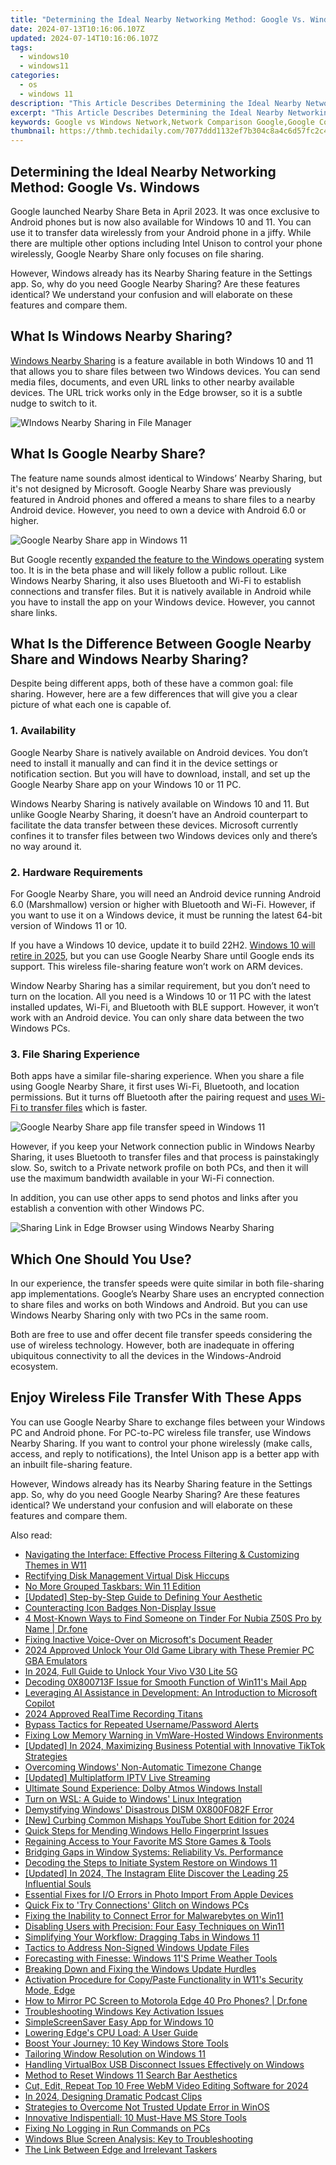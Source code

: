 ```yaml
---
title: "Determining the Ideal Nearby Networking Method: Google Vs. Windows"
date: 2024-07-13T10:16:06.107Z
updated: 2024-07-14T10:16:06.107Z
tags:
  - windows10
  - windows11
categories:
  - os
  - windows 11
description: "This Article Describes Determining the Ideal Nearby Networking Method: Google Vs. Windows"
excerpt: "This Article Describes Determining the Ideal Nearby Networking Method: Google Vs. Windows"
keywords: Google vs Windows Network,Network Comparison Google,Google Connectivity,Microsoft Networking,Cross-Platform Network,PC Networking Options,OS Network Methods
thumbnail: https://thmb.techidaily.com/7077ddd1132ef7b304c8a4c6d57fc2c4c3da823c4ca2efa45fb7b2172157b200.jpg
---
```


## Determining the Ideal Nearby Networking Method: Google Vs. Windows

 Google launched Nearby Share Beta in April 2023\. It was once exclusive to Android phones but is now also available for Windows 10 and 11\. You can use it to transfer data wirelessly from your Android phone in a jiffy. While there are multiple other options including Intel Unison to control your phone wirelessly, Google Nearby Share only focuses on file sharing.

 However, Windows already has its Nearby Sharing feature in the Settings app. So, why do you need Google Nearby Sharing? Are these features identical? We understand your confusion and will elaborate on these features and compare them.

## What Is Windows Nearby Sharing?

[Windows Nearby Sharing](http://www.makeuseof.com/how-to-use-nearby-sharing-on-windows-11/) is a feature available in both Windows 10 and 11 that allows you to share files between two Windows devices. You can send media files, documents, and even URL links to other nearby available devices. The URL trick works only in the Edge browser, so it is a subtle nudge to switch to it.

![WIndows Nearby Sharing in File Manager](https://static1.makeuseofimages.com/wordpress/wp-content/uploads/2023/05/windows-nearby-sharing-in-file-manager.jpg)

## What Is Google Nearby Share?

 The feature name sounds almost identical to Windows’ Nearby Sharing, but it's not designed by Microsoft. Google Nearby Share was previously featured in Android phones and offered a means to share files to a nearby Android device. However, you need to own a device with Android 6.0 or higher.

![Google Nearby Share app in Windows 11](https://static1.makeuseofimages.com/wordpress/wp-content/uploads/2023/05/google-nearby-share-app-in-windows-11.jpg)

 But Google recently [expanded the feature to the Windows operating](https://www.makeuseof.com/googles-nearby-share-android-windows/) system too. It is in the beta phase and will likely follow a public rollout. Like Windows Nearby Sharing, it also uses Bluetooth and Wi-Fi to establish connections and transfer files. But it is natively available in Android while you have to install the app on your Windows device. However, you cannot share links.

## What Is the Difference Between Google Nearby Share and Windows Nearby Sharing?

 Despite being different apps, both of these have a common goal: file sharing. However, here are a few differences that will give you a clear picture of what each one is capable of.

### 1\. Availability

 Google Nearby Share is natively available on Android devices. You don’t need to install it manually and can find it in the device settings or notification section. But you will have to download, install, and set up the Google Nearby Share app on your Windows 10 or 11 PC.

 Windows Nearby Sharing is natively available on Windows 10 and 11\. But unlike Google Nearby Sharing, it doesn’t have an Android counterpart to facilitate the data transfer between these devices. Microsoft currently confines it to transfer files between two Windows devices only and there’s no way around it.

### 2\. Hardware Requirements

 For Google Nearby Share, you will need an Android device running Android 6.0 (Marshmallow) version or higher with Bluetooth and Wi-Fi. However, if you want to use it on a Windows device, it must be running the latest 64-bit version of Windows 11 or 10\.

 If you have a Windows 10 device, update it to build 22H2\. [Windows 10 will retire in 2025](https://www.makeuseof.com/windows-10-last-version-end-of-support/), but you can use Google Nearby Share until Google ends its support. This wireless file-sharing feature won’t work on ARM devices.

 Window Nearby Sharing has a similar requirement, but you don’t need to turn on the location. All you need is a Windows 10 or 11 PC with the latest installed updates, Wi-Fi, and Bluetooth with BLE support. However, it won’t work with an Android device. You can only share data between the two Windows PCs.

### 3\. File Sharing Experience

 Both apps have a similar file-sharing experience. When you share a file using Google Nearby Share, it first uses Wi-Fi, Bluetooth, and location permissions. But it turns off Bluetooth after the pairing request and [uses Wi-Fi to transfer files](https://www.makeuseof.com/tag/wifi-direct-vs-bluetooth-use-sharing-data-windows-8/) which is faster.

![Google Nearby Share app file transfer speed in Windows 11](https://static1.makeuseofimages.com/wordpress/wp-content/uploads/2023/05/google-nearby-share-app-file-transfer-speed-in-windows-11.jpg)

 However, if you keep your Network connection public in Windows Nearby Sharing, it uses Bluetooth to transfer files and that process is painstakingly slow. So, switch to a Private network profile on both PCs, and then it will use the maximum bandwidth available in your Wi-Fi connection.

 In addition, you can use other apps to send photos and links after you establish a convention with other Windows PC.

![Sharing Link in Edge Browser using Windows Nearby Sharing](https://static1.makeuseofimages.com/wordpress/wp-content/uploads/2023/05/sharing-link-in-edge-browser-using-windows-nearby-sharing.jpg)

## Which One Should You Use?

 In our experience, the transfer speeds were quite similar in both file-sharing app implementations. Google’s Nearby Share uses an encrypted connection to share files and works on both Windows and Android. But you can use Windows Nearby Sharing only with two PCs in the same room.

 Both are free to use and offer decent file transfer speeds considering the use of wireless technology. However, both are inadequate in offering ubiquitous connectivity to all the devices in the Windows-Android ecosystem.

## Enjoy Wireless File Transfer With These Apps

 You can use Google Nearby Share to exchange files between your Windows PC and Android phone. For PC-to-PC wireless file transfer, use Windows Nearby Sharing. If you want to control your phone wirelessly (make calls, access, and reply to notifications), the Intel Unison app is a better app with an inbuilt file-sharing feature.

 However, Windows already has its Nearby Sharing feature in the Settings app. So, why do you need Google Nearby Sharing? Are these features identical? We understand your confusion and will elaborate on these features and compare them.



<ins class="adsbygoogle"
      style="display:block"
      data-ad-client="ca-pub-7571918770474297"
      data-ad-slot="8358498916"
      data-ad-format="auto"
      data-full-width-responsive="true"></ins>
<span class="atpl-alsoreadstyle">Also read:</span>
<div><ul>
<li><a href="https://win11.techidaily.com/navigating-the-interface-effective-process-filtering-and-customizing-themes-in-w11/"><u>Navigating the Interface: Effective Process Filtering & Customizing Themes in W11</u></a></li>
<li><a href="https://win11.techidaily.com/rectifying-disk-management-virtual-disk-hiccups/"><u>Rectifying Disk Management Virtual Disk Hiccups</u></a></li>
<li><a href="https://win11.techidaily.com/no-more-grouped-taskbars-win-11-edition/"><u>No More Grouped Taskbars: Win 11 Edition</u></a></li>
<li><a href="https://facebook-video-footage.techidaily.com/updated-step-by-step-guide-to-defining-your-aesthetic/"><u>[Updated] Step-by-Step Guide to Defining Your Aesthetic</u></a></li>
<li><a href="https://win11.techidaily.com/counteracting-icon-badges-non-display-issue/"><u>Counteracting Icon Badges Non-Display Issue</u></a></li>
<li><a href="https://location-social.techidaily.com/4-most-known-ways-to-find-someone-on-tinder-for-nubia-z50s-pro-by-name-drfone-by-drfone-virtual-android/"><u>4 Most-Known Ways to Find Someone on Tinder For Nubia Z50S Pro by Name | Dr.fone</u></a></li>
<li><a href="https://win11.techidaily.com/fixing-inactive-voice-over-on-microsofts-document-reader/"><u>Fixing Inactive Voice-Over on Microsoft's Document Reader</u></a></li>
<li><a href="https://on-screen-recording.techidaily.com/2024-approved-unlock-your-old-game-library-with-these-premier-pc-gba-emulators/"><u>2024 Approved  Unlock Your Old Game Library with These Premier PC GBA Emulators</u></a></li>
<li><a href="https://unlock-android.techidaily.com/in-2024-full-guide-to-unlock-your-vivo-v30-lite-5g-by-drfone-android/"><u>In 2024, Full Guide to Unlock Your Vivo V30 Lite 5G</u></a></li>
<li><a href="https://win11.techidaily.com/decoding-0x800713f-issue-for-smooth-function-of-win11s-mail-app/"><u>Decoding 0X800713F Issue for Smooth Function of Win11's Mail App</u></a></li>
<li><a href="https://win11.techidaily.com/leveraging-ai-assistance-in-development-an-introduction-to-microsoft-copilot/"><u>Leveraging AI Assistance in Development: An Introduction to Microsoft Copilot</u></a></li>
<li><a href="https://on-screen-recording.techidaily.com/2024-approved-realtime-recording-titans/"><u>2024 Approved  RealTime Recording Titans</u></a></li>
<li><a href="https://win11.techidaily.com/bypass-tactics-for-repeated-usernamepassword-alerts/"><u>Bypass Tactics for Repeated Username/Password Alerts</u></a></li>
<li><a href="https://win11.techidaily.com/fixing-low-memory-warning-in-vmware-hosted-windows-environments/"><u>Fixing Low Memory Warning in VmWare-Hosted Windows Environments</u></a></li>
<li><a href="https://tiktok-videos.techidaily.com/updated-in-2024-maximizing-business-potential-with-innovative-tiktok-strategies/"><u>[Updated] In 2024, Maximizing Business Potential with Innovative TikTok Strategies</u></a></li>
<li><a href="https://win11.techidaily.com/overcoming-windows-non-automatic-timezone-change/"><u>Overcoming Windows' Non-Automatic Timezone Change</u></a></li>
<li><a href="https://desktop-recording.techidaily.com/updated-multiplatform-iptv-live-streaming/"><u>[Updated] Multiplatform IPTV Live Streaming</u></a></li>
<li><a href="https://win11.techidaily.com/ultimate-sound-experience-dolby-atmos-windows-install/"><u>Ultimate Sound Experience: Dolby Atmos Windows Install</u></a></li>
<li><a href="https://win11.techidaily.com/turn-on-wsl-a-guide-to-windows-linux-integration/"><u>Turn on WSL: A Guide to Windows' Linux Integration</u></a></li>
<li><a href="https://win11.techidaily.com/demystifying-windows-disastrous-dism-0x800f082f-error/"><u>Demystifying Windows' Disastrous DISM 0X800F082F Error</u></a></li>
<li><a href="https://youtube-webster.techidaily.com/urbing-common-mishaps-youtube-short-edition-for-2024/"><u>[New] Curbing Common Mishaps  YouTube Short Edition for 2024</u></a></li>
<li><a href="https://win11.techidaily.com/quick-steps-for-mending-windows-hello-fingerprint-issues/"><u>Quick Steps for Mending Windows Hello Fingerprint Issues</u></a></li>
<li><a href="https://win11.techidaily.com/regaining-access-to-your-favorite-ms-store-games-and-tools/"><u>Regaining Access to Your Favorite MS Store Games & Tools</u></a></li>
<li><a href="https://win11.techidaily.com/bridging-gaps-in-window-systems-reliability-vs-performance/"><u>Bridging Gaps in Window Systems: Reliability Vs. Performance</u></a></li>
<li><a href="https://win11.techidaily.com/decoding-the-steps-to-initiate-system-restore-on-windows-11/"><u>Decoding the Steps to Initiate System Restore on Windows 11</u></a></li>
<li><a href="https://instagram-clips.techidaily.com/updated-in-2024-the-instagram-elite-discover-the-leading-25-influential-souls/"><u>[Updated] In 2024, The Instagram Elite  Discover the Leading 25 Influential Souls</u></a></li>
<li><a href="https://win11.techidaily.com/essential-fixes-for-io-errors-in-photo-import-from-apple-devices/"><u>Essential Fixes for I/O Errors in Photo Import From Apple Devices</u></a></li>
<li><a href="https://win11.techidaily.com/quick-fix-to-try-connections-glitch-on-windows-pcs/"><u>Quick Fix to 'Try Connections' Glitch on Windows PCs</u></a></li>
<li><a href="https://win11.techidaily.com/fixing-the-inability-to-connect-error-for-malwarebytes-on-win11/"><u>Fixing the Inability to Connect Error for Malwarebytes on Win11</u></a></li>
<li><a href="https://win11.techidaily.com/disabling-users-with-precision-four-easy-techniques-on-win11/"><u>Disabling Users with Precision: Four Easy Techniques on Win11</u></a></li>
<li><a href="https://win11.techidaily.com/simplifying-your-workflow-dragging-tabs-in-windows-11/"><u>Simplifying Your Workflow: Dragging Tabs in Windows 11</u></a></li>
<li><a href="https://win11.techidaily.com/tactics-to-address-non-signed-windows-update-files/"><u>Tactics to Address Non-Signed Windows Update Files</u></a></li>
<li><a href="https://win11.techidaily.com/forecasting-with-finesse-windows-11s-prime-weather-tools/"><u>Forecasting with Finesse: Windows 11'S Prime Weather Tools</u></a></li>
<li><a href="https://win11.techidaily.com/breaking-down-and-fixing-the-windows-update-hurdles/"><u>Breaking Down and Fixing the Windows Update Hurdles</u></a></li>
<li><a href="https://win11.techidaily.com/activation-procedure-for-copypaste-functionality-in-w11s-security-mode-edge/"><u>Activation Procedure for Copy/Paste Functionality in W11's Security Mode, Edge</u></a></li>
<li><a href="https://screen-mirror.techidaily.com/how-to-mirror-pc-screen-to-motorola-edge-40-pro-phones-drfone-by-drfone-android/"><u>How to Mirror PC Screen to Motorola Edge 40 Pro Phones? | Dr.fone</u></a></li>
<li><a href="https://win11.techidaily.com/troubleshooting-windows-key-activation-issues/"><u>Troubleshooting Windows Key Activation Issues</u></a></li>
<li><a href="https://remote-screen-capture.techidaily.com/simplescreensaver-easy-app-for-windows-10/"><u>SimpleScreenSaver  Easy App for Windows 10</u></a></li>
<li><a href="https://win11.techidaily.com/lowering-edges-cpu-load-a-user-guide/"><u>Lowering Edge's CPU Load: A User Guide</u></a></li>
<li><a href="https://win11.techidaily.com/boost-your-journey-10-key-windows-store-tools/"><u>Boost Your Journey: 10 Key Windows Store Tools</u></a></li>
<li><a href="https://win11.techidaily.com/tailoring-window-resolution-on-windows-11/"><u>Tailoring Window Resolution on Windows 11</u></a></li>
<li><a href="https://win11.techidaily.com/handling-virtualbox-usb-disconnect-issues-effectively-on-windows/"><u>Handling VirtualBox USB Disconnect Issues Effectively on Windows</u></a></li>
<li><a href="https://win11.techidaily.com/method-to-reset-windows-11-search-bar-aesthetics/"><u>Method to Reset Windows 11 Search Bar Aesthetics</u></a></li>
<li><a href="https://ai-vdieo-software.techidaily.com/cut-edit-repeat-top-10-free-webm-video-editing-software-for-2024/"><u>Cut, Edit, Repeat Top 10 Free WebM Video Editing Software for 2024</u></a></li>
<li><a href="https://fox-links.techidaily.com/in-2024-designing-dramatic-podcast-clips/"><u>In 2024, Designing Dramatic Podcast Clips</u></a></li>
<li><a href="https://win11.techidaily.com/strategies-to-overcome-not-trusted-update-error-in-winos/"><u>Strategies to Overcome Not Trusted Update Error in WinOS</u></a></li>
<li><a href="https://win11.techidaily.com/innovative-indispentiall-10-must-have-ms-store-tools/"><u>Innovative Indispentiall: 10 Must-Have MS Store Tools</u></a></li>
<li><a href="https://win11.techidaily.com/fixing-no-logging-in-run-commands-on-pcs/"><u>Fixing No Logging in Run Commands on PCs</u></a></li>
<li><a href="https://win11.techidaily.com/windows-blue-screen-analysis-key-to-troubleshooting/"><u>Windows Blue Screen Analysis: Key to Troubleshooting</u></a></li>
<li><a href="https://win11.techidaily.com/the-link-between-edge-and-irrelevant-taskers/"><u>The Link Between Edge and Irrelevant Taskers</u></a></li>
</ul></div>
